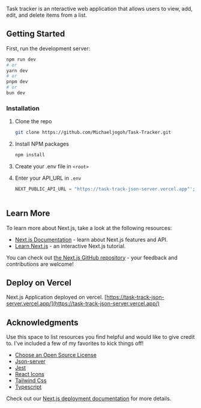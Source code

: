 Task tracker is an nteractive web application that allows users to view, add, edit, and delete items from a list.

## Getting Started

First, run the development server:

```bash
npm run dev
# or
yarn dev
# or
pnpm dev
# or
bun dev
```
### Installation

1. Clone the repo
   ```sh
   git clone https://github.com/Michaeljogoh/Task-Tracker.git
   ```
2. Install NPM packages
   ```sh
   npm install
   ```
3. Create your .env file in `<root>`
  
  
4. Enter your  API_URL in `.env`
   ```js
   NEXT_PUBLIC_API_URL = "https://task-track-json-server.vercel.app"';
  

## Learn More

To learn more about Next.js, take a look at the following resources:

- [Next.js Documentation](https://nextjs.org/docs) - learn about Next.js features and API.
- [Learn Next.js](https://nextjs.org/learn) - an interactive Next.js tutorial.

You can check out [the Next.js GitHub repository](https://github.com/vercel/next.js/) - your feedback and contributions are welcome!

## Deploy on Vercel
 
Next.js Application deployed on vercel. [https://task-track-json-server.vercel.app/](https://task-track-json-server.vercel.app/)



<!-- ACKNOWLEDGMENTS -->
## Acknowledgments

Use this space to list resources you find helpful and would like to give credit to. I've included a few of my favorites to kick things off!

* [Choose an Open Source License](https://choosealicense.com)
* [Json-server](https://www.npmjs.com/package/json-server)
* [Jest](https://jestjs.io/)
* [React Icons](https://react-icons.github.io/react-icons/search)
* [Tailwind Css](https://tailwindcss.com/)
* [Typescript](https://www.typescriptlang.org/)



Check out our [Next.js deployment documentation](https://nextjs.org/docs/deployment) for more details.
